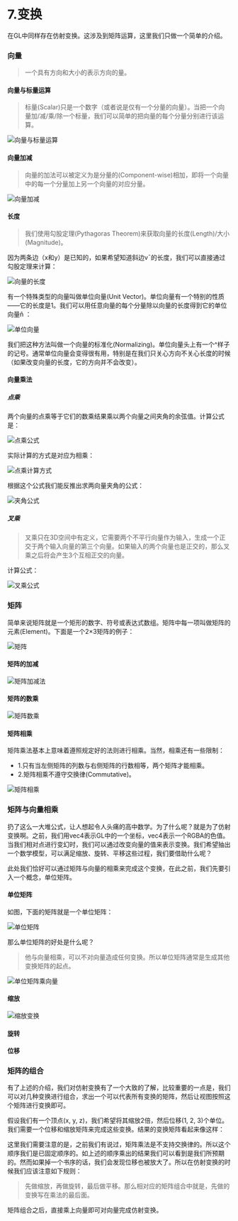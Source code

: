 # 7.变换

在GL中同样存在仿射变换。这涉及到矩阵运算，这里我们只做一个简单的介绍。

### 向量

> 一个具有方向和大小的表示方向的量。

#### 向量与标量运算

> 标量(Scalar)只是一个数字（或者说是仅有一个分量的向量）。当把一个向量加/减/乘/除一个标量，我们可以简单的把向量的每个分量分别进行该运算。

![向量与标量运算](https://github.com/CodeWicky/Learning-OpenGL/raw/master/%E5%85%A5%E9%97%A8/Pics/%E5%90%91%E9%87%8F%E4%B8%8E%E6%A0%87%E9%87%8F%E8%BF%90%E7%AE%97.png)

#### 向量加减

> 向量的加法可以被定义为是分量的(Component-wise)相加，即将一个向量中的每一个分量加上另一个向量的对应分量。

![向量加减](https://github.com/CodeWicky/Learning-OpenGL/raw/master/%E5%85%A5%E9%97%A8/Pics/%E5%90%91%E9%87%8F%E5%8A%A0%E5%87%8F.png)

#### 长度

> 我们使用勾股定理(Pythagoras Theorem)来获取向量的长度(Length)/大小(Magnitude)。


因为两条边（x和y）是已知的，如果希望知道斜边v¯的长度，我们可以直接通过勾股定理来计算：

![向量的长度](https://github.com/CodeWicky/Learning-OpenGL/raw/master/%E5%85%A5%E9%97%A8/Pics/%E5%90%91%E9%87%8F%E7%9A%84%E9%95%BF%E5%BA%A6.png)

有一个特殊类型的向量叫做单位向量(Unit Vector)。单位向量有一个特别的性质——它的长度是1。我们可以用任意向量的每个分量除以向量的长度得到它的单位向量n̂ ：

![单位向量](https://github.com/CodeWicky/Learning-OpenGL/raw/master/%E5%85%A5%E9%97%A8/Pics/%E5%8D%95%E4%BD%8D%E5%90%91%E9%87%8F.png)

我们把这种方法叫做一个向量的标准化(Normalizing)。单位向量头上有一个^样子的记号。通常单位向量会变得很有用，特别是在我们只关心方向不关心长度的时候（如果改变向量的长度，它的方向并不会改变）。

#### 向量乘法

##### 点乘

两个向量的点乘等于它们的数乘结果乘以两个向量之间夹角的余弦值。计算公式是：

![点乘公式](https://github.com/CodeWicky/Learning-OpenGL/raw/master/%E5%85%A5%E9%97%A8/Pics/%E7%82%B9%E4%B9%98%E5%85%AC%E5%BC%8F.png)

实际计算的方式是对应为相乘：

![点乘计算方式](https://github.com/CodeWicky/Learning-OpenGL/raw/master/%E5%85%A5%E9%97%A8/Pics/%E7%82%B9%E4%B9%98%E8%AE%A1%E7%AE%97%E6%96%B9%E5%BC%8F.png)

根据这个公式我们能反推出求两向量夹角的公式：

![夹角公式](https://github.com/CodeWicky/Learning-OpenGL/raw/master/%E5%85%A5%E9%97%A8/Pics/%E6%B1%82%E5%A4%B9%E8%A7%92%E5%85%AC%E5%BC%8F.png)

##### 叉乘

> 叉乘只在3D空间中有定义，它需要两个不平行向量作为输入，生成一个正交于两个输入向量的第三个向量。如果输入的两个向量也是正交的，那么叉乘之后将会产生3个互相正交的向量。

计算公式：

![叉乘公式](https://github.com/CodeWicky/Learning-OpenGL/raw/master/%E5%85%A5%E9%97%A8/Pics/%E5%8F%89%E4%B9%98%E8%AE%A1%E7%AE%97%E5%85%AC%E5%BC%8F.png)


### 矩阵

简单来说矩阵就是一个矩形的数字、符号或表达式数组。矩阵中每一项叫做矩阵的元素(Element)。下面是一个2×3矩阵的例子：

![矩阵](https://github.com/CodeWicky/Learning-OpenGL/raw/master/%E5%85%A5%E9%97%A8/Pics/%E7%9F%A9%E9%98%B5.png)

#### 矩阵的加减

![矩阵加减法](https://github.com/CodeWicky/Learning-OpenGL/raw/master/%E5%85%A5%E9%97%A8/Pics/%E7%9F%A9%E9%98%B5%E7%9A%84%E5%8A%A0%E5%87%8F%E6%B3%95.png)

#### 矩阵的数乘

![矩阵数乘](https://github.com/CodeWicky/Learning-OpenGL/raw/master/%E5%85%A5%E9%97%A8/Pics/%E7%9F%A9%E9%98%B5%E7%9A%84%E6%95%B0%E4%B9%98.png)

#### 矩阵相乘

矩阵乘法基本上意味着遵照规定好的法则进行相乘。当然，相乘还有一些限制：

- 1.只有当左侧矩阵的列数与右侧矩阵的行数相等，两个矩阵才能相乘。
- 2.矩阵相乘不遵守交换律(Commutative)。

![矩阵相乘](https://github.com/CodeWicky/Learning-OpenGL/raw/master/%E5%85%A5%E9%97%A8/Pics/%E7%9F%A9%E9%98%B5%E7%9B%B8%E4%B9%98.png)

### 矩阵与向量相乘

扔了这么一大堆公式，让人想起令人头痛的高中数学。为了什么呢？就是为了仿射变换啊。之前，我们用vec4表示GL中的一个坐标，vec4表示一个RGBA的色值。当我们相对点进行变幻时，我们可以通过改变向量的值来表示变换。我们希望抽出一个数学模型，可以满足缩放、旋转、平移这些过程，我们要借助什么呢？

此处我们恰好可以通过矩阵与向量的相乘来完成这个变换，在此之前，我们先要引入一个概念，单位矩阵。

#### 单位矩阵

如图，下面的矩阵就是一个单位矩阵：

![单位矩阵](https://github.com/CodeWicky/Learning-OpenGL/raw/master/%E5%85%A5%E9%97%A8/Pics/%E5%8D%95%E4%BD%8D%E7%9F%A9%E9%98%B5.png)

那么单位矩阵的好处是什么呢？

> 他与向量相乘，可以不对向量造成任何变换。所以单位矩阵通常是生成其他变换矩阵的起点。

![单位矩阵乘向量](https://github.com/CodeWicky/Learning-OpenGL/raw/master/%E5%85%A5%E9%97%A8/Pics/%E5%8D%95%E4%BD%8D%E7%9F%A9%E9%98%B5%E4%B9%98%E5%90%91%E9%87%8F.png)

#### 缩放

![缩放变换](https://github.com/CodeWicky/Learning-OpenGL/raw/master/%E5%85%A5%E9%97%A8/Pics/%E7%BC%A9%E6%94%BE%E5%8F%98%E6%8D%A2.png)

#### 旋转



#### 位移



### 矩阵的组合

有了上述的介绍，我们对仿射变换有了一个大致的了解，比较重要的一点是，我们可以对几种变换进行组合，求出一个可以代表所有变换的矩阵，然后让视图按照这个矩阵进行变换即可。

假设我们有一个顶点(x, y, z)，我们希望将其缩放2倍，然后位移(1, 2, 3)个单位。我们需要一个位移和缩放矩阵来完成这些变换。结果的变换矩阵看起来像这样：

这里我们需要注意的是，之前我们有说过，矩阵乘法是不支持交换律的。所以这个顺序我们是已固定顺序的。如上述的顺序乘出的结果我们可以看到是我们所预期的。然而如果掉一个书序的话，我们会发现位移也被放大了。所以在仿射变换的时候我们应该注意如下规则：

> 先做缩放，再做旋转，最后做平移。那么相对应的矩阵组合中就是，先做的变换写在乘法的最后面。

矩阵组合之后，直接乘上向量即可对向量完成仿射变换。











